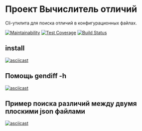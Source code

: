 # Проект Вычислитель отличий

Сli-утилита для поиска отличий в конфигурационных файлах.

[![Maintainability](https://api.codeclimate.com/v1/badges/e33caaa715ba80fe4537/maintainability)](https://codeclimate.com/github/d3x4r/project-lvl2-s439/maintainability)
[![Test Coverage](https://api.codeclimate.com/v1/badges/e33caaa715ba80fe4537/test_coverage)](https://codeclimate.com/github/d3x4r/project-lvl2-s439/test_coverage)
[![Build Status](https://travis-ci.org/d3x4r/project-lvl2-s439.svg?branch=master)](https://travis-ci.org/d3x4r/project-lvl2-s439)

## install
[![asciicast](https://asciinema.org/a/O2DZhpEDXt49rebKaybkCs6cy.svg)](https://asciinema.org/a/O2DZhpEDXt49rebKaybkCs6cy)

## Помощь gendiff -h
[![asciicast](https://asciinema.org/a/KkYp9wIWNnuqpNtPhxGw3HImZ.svg)](https://asciinema.org/a/KkYp9wIWNnuqpNtPhxGw3HImZ)

## Пример поиска различий между двумя плоскими json файлами
[![asciicast](https://asciinema.org/a/gJHUQ1UrDIQnrQKesdCxEmppo.svg)](https://asciinema.org/a/gJHUQ1UrDIQnrQKesdCxEmppo)
